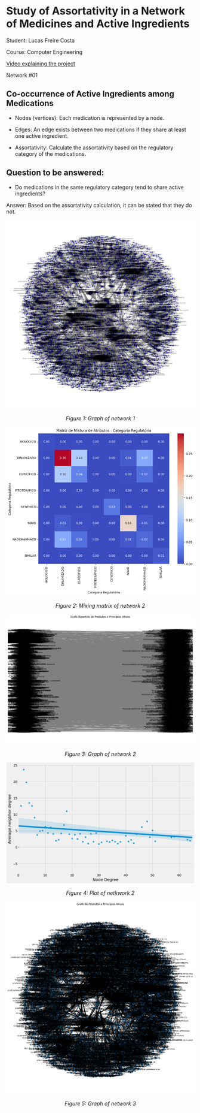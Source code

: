 # Study of Assortativity in a Network of Medicines and Active Ingredients

Student: Lucas Freire Costa

Course: Computer Engineering

[Video explaining the project](https://youtu.be/yVpEWbIPVyQ)

Network #01

## Co-occurrence of Active Ingredients among Medications

- Nodes (vertices): Each medication is represented by a node.

- Edges: An edge exists between two medications if they share at least one active ingredient.

- Assortativity: Calculate the assortativity based on the regulatory category of the medications.

## Question to be answered:

- Do medications in the same regulatory category tend to share active ingredients?

Answer: Based on the assortativity calculation, it can be stated that they do not.


<div style="text-align: center;">
  <img src="./imgs/graph_n1.png" alt="Filter Image" />
  <p><em>Figure 1: Graph of network 1</em></p>
</div>

<div style="text-align: center;">
  <img src="./imgs/matrix_n1.png" alt="Filter Image" />
  <p><em>Figure 2: Mixing matrix of network 2</em></p>
</div>

<div style="text-align: center;">
  <img src="./imgs/graph_n2.png" alt="Filter Image" />
  <p><em>Figure 3: Graph of network 2</em></p>
</div>

<div style="text-align: center;">
  <img src="./imgs/plotn2.png" alt="Filter Image" />
  <p><em>Figure 4: Plot of netkwork 2</em></p>
</div>

<div style="text-align: center;">
  <img src="./imgs/graph_n3.png" alt="Filter Image" />
  <p><em>Figure 5: Graph of network 3</em></p>
</div>
